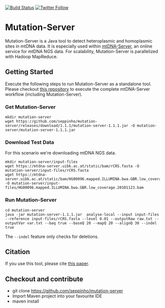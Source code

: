 [![Build Status](https://travis-ci.org/seppinho/mutation-server.svg?branch=master)](https://travis-ci.org/seppinho/mutation-server)
[![Twitter Follow](https://img.shields.io/twitter/follow/mtdnaserver.svg?style=social&label=Follow)](https://twitter.com/mtdnaserver)

# Mutation-Server
Mutation-Server is a Java tool to detect heteroplasmic and homoplasmic sites in mtDNA data. 
It is especially used within [mtDNA-Server](https://mtdna-server.uibk.ac.at), an online service for mtDNA NGS data. For scalability, Mutation-Server is parallelized with Hadoop MapReduce. 

## Getting Started
Execute the following steps to run Mutation-Server as a standalone tool. Please checkout [this repository](https://github.com/seppinho/mtdna-server-workflow) to execute the complete mtDNA-Server workflow (including Mutation-Server). 

### Get Mutation-Server
```
mkdir mutation-server
wget https://github.com/seppinho/mutation-server/releases/download/1.1.1/mutation-server-1.1.1.jar -O mutation-server/mutation-server-1.1.1.jar
```
### Download Test Data
For this scenario we're downloading mtDNA NGS data.
```
mkdir mutation-server/input-files
wget https://mtdna-server.uibk.ac.at/static/bam/rCRS.fasta -O mutation-server/input-files/rCRS.fasta
wget https://mtdna-server.uibk.ac.at/static/bam/HG00096.mapped.ILLUMINA.bwa.GBR.low_coverage.20101123.bam  -O mutation-server/input-files/HG00096.mapped.ILLUMINA.bwa.GBR.low_coverage.20101123.bam
```
### Run Mutation-Server
```
cd mutation-server
java -jar mutation-server-1.1.1.jar  analyse-local --input input-files  --reference input-files/rCRS.fasta --level 0.01 --outputRaw raw.txt --outputVar var.txt --baq true --baseQ 20 --mapQ 20 --alignQ 30 --indel true
```
The `--indel` feature only checks for deletions. 

## Citation

If you use this tool, please cite [this paper](http://nar.oxfordjournals.org/content/early/2016/04/15/nar.gkw247.full).

## Checkout and contribute
* git clone https://github.com/seppinho/mutation-server
* Import Maven project into your favourite IDE
* maven install
